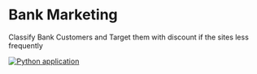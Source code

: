 # Bank Marketing
Classify  Bank Customers  and Target them with discount if the sites less frequently


[![Python application](https://github.com/mamadcamzis/bank-marketing/actions/workflows/python-app.yml/badge.svg)](https://github.com/mamadcamzis/bank-marketing/actions/workflows/python-app.yml)
